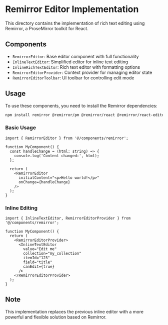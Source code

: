 # Remirror Editor Implementation

This directory contains the implementation of rich text editing using Remirror, a ProseMirror toolkit for React.

## Components

- `RemirrorEditor`: Base editor component with full functionality
- `InlineTextEditor`: Simplified editor for inline text editing
- `InlineRichTextEditor`: Rich text editor with formatting options
- `RemirrorEditorProvider`: Context provider for managing editor state
- `RemirrorEditorToolbar`: UI toolbar for controlling edit mode

## Usage

To use these components, you need to install the Remirror dependencies:

```bash
npm install remirror @remirror/pm @remirror/react @remirror/react-editors
```

### Basic Usage

```tsx
import { RemirrorEditor } from '@/components/remirror';

function MyComponent() {
  const handleChange = (html: string) => {
    console.log('Content changed:', html);
  };

  return (
    <RemirrorEditor
      initialContent="<p>Hello world!</p>"
      onChange={handleChange}
    />
  );
}
```

### Inline Editing

```tsx
import { InlineTextEditor, RemirrorEditorProvider } from '@/components/remirror';

function MyComponent() {
  return (
    <RemirrorEditorProvider>
      <InlineTextEditor
        value="Edit me"
        collection="my_collection"
        itemId="123"
        field="title"
        canEdit={true}
      />
    </RemirrorEditorProvider>
  );
}
```

## Note

This implementation replaces the previous inline editor with a more powerful and flexible solution based on Remirror.
